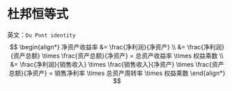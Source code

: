 # 杜邦恒等式

英文：`Du Pont identity`
$$
\begin{align*}
净资产收益率 &= \frac{净利润}{净资产} \\
&= \frac{净利润}{资产总额} \times \frac{资产总额}{净资产} = 总资产收益率 \times 权益乘数 \\
&= \frac{净利润}{销售收入} \times \frac{销售收入}{净资产} \times \frac{资产总额}{净资产} = 销售净利率 \times 总资产周转率 \times 权益乘数
\end{align*}
$$

